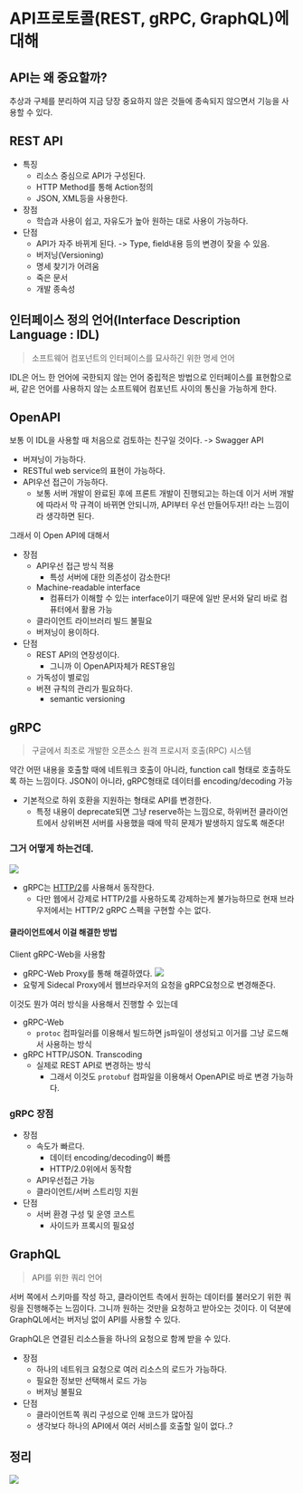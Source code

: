 # API프로토콜(REST, gRPC, GraphQL)에 대해

## API는 왜 중요할까?

추상과 구체를 분리하여 지금 당장 중요하지 않은 것들에 종속되지 않으면서 기능을 사용할 수 있다.

## REST API

* 특징
    * 리소스 중심으로 API가 구성된다.
    * HTTP Method를 통해 Action정의
    * JSON, XML등을 사용한다.
* 장점
    * 학습과 사용이 쉽고, 자유도가 높아 원하는 대로 사용이 가능하다.
* 단점
    * API가 자주 바뀌게 된다. -> Type, field내용 등의 변경이 잦을 수 있음.
    * 버저닝(Versioning)
    * 명세 찾기가 어려움
    * 죽은 문서
    * 개발 종속성

## 인터페이스 정의 언어(Interface Description Language : IDL)

> 소프트웨어 컴포넌트의 인터페이스를 묘사하긴 위한 명세 언어

IDL은 어느 한 언어에 국한되지 않는 언어 중립적은 방법으로 인터페이스를 표현함으로써, 같은 언어를 사용하지 않는 소프트웨어 컴포넌트 사이의 통신을 가능하게 한다.

## OpenAPI

보통 이 IDL을 사용할 때 처음으로 검토하는 친구일 것이다.
-> Swagger API

* 버져닝이 가능하다.
* RESTful web service의 표현이 가능하다.
* API우선 접근이 가능하다.
    * 보통 서버 개발이 완료된 후에 프론트 개발이 진행되고는 하는데 이거 서버 개발에 따라서 막 규격이 바뀌면 안되니까, API부터 우선 만들어두자!! 라는 느낌이라 생각하면 된다.

그래서 이 Open API에 대해서

* 장점
    * API우선 접근 방식 적용
        * 특성 서버에 대한 의존성이 감소한다!
    * Machine-readable interface
        * 컴퓨터가 이해할 수 있는 interface이기 때문에 일반 문서와 달리 바로 컴퓨터에서 활용 가능
    * 클라이언트 라이브러리 빌드 불필요
    * 버져닝이 용이하다.
* 단점
    * REST API의 연장성이다.
        * 그니까 이 OpenAPI자체가 REST용임
    * 가독성이 별로임
    * 버젼 규칙의 관리가 필요하다.
        * semantic versioning

## gRPC

> 구글에서 최초로 개발한 오픈소스 원격 프로시저 호출(RPC) 시스템

약간 어떤 내용을 호출할 때에 네트워크 호출이 아니라, function call 형태로 호출하도록 하는 느낌이다.
JSON이 아니라, gRPC형태로 데이터를 encoding/decoding 가능

* 기본적으로 하위 호환을 지원하는 형태로 API를 변경한다.
    * 특정 내용이 deprecate되면 그냥 reserve하는 느낌으로, 하위버전 클라이언트에서 상위버젼 서버를 사용했을 때에 딱히 문제가 발생하지 않도록 해준다!

### 그거 어떻게 하는건데.

![](https://i.imgur.com/7yf6AtT.png)

* gRPC는 [HTTP/2](https://hello-backend.tistory.com/193)를 사용해서 동작한다.
    * 다만 웹에서 강제로 HTTP/2를 사용하도록 강제하는게 불가능하므로 현재 브라우저에서는 HTTP/2 gRPC 스펙을 구현할 수는 없다.

#### 클라이언트에서 이걸 해결한 방법

Client gRPC-Web을 사용함

* gRPC-Web Proxy를 통해 해결하였다.
![](https://i.imgur.com/ZyTIp6h.png)
* 요렇게 Sidecal Proxy에서 웹브라우저의 요청을 gRPC요청으로 변경해준다.

이것도 뭔가 여러 방식을 사용해서 진행할 수 있는데

* gRPC-Web
    * `protoc` 컴파일러를 이용해서 빌드하면 js파일이 생성되고 이거를 그냥 로드해서 사용하는 방식
* gRPC HTTP/JSON. Transcoding
    * 실제로 REST API로 변경하는 방식
        * 그래서 이것도 `protobuf` 컴파일을 이용해서 OpenAPI로 바로 변경 가능하다.

### gRPC 장점

* 장점
    * 속도가 빠르다.
        * 데이터 encoding/decoding이 빠름
        * HTTP/2.0위에서 동작함
    * API우선접근 가능
    * 클라이언트/서버 스트리밍 지원
* 단점
    * 서버 환경 구성 및 운영 코스트
        * 사이드카 프록시의 필요성

## GraphQL

> API를 위한 쿼리 언어

서버 쪽에서 스키마를 작성 하고, 클라이언트 측에서 원하는 데이터를 불러오기 위한 쿼링을 진행해주는 느낌이다.
그니까 원하는 것만을 요청하고 받아오는 것이다.
이 덕분에 GraphQL에서는 버저닝 없이 API를 사용할 수 있다.

GraphQL은 연결된 리소스들을 하나의 요청으로 함께 받을 수 있다.

* 장점
    * 하나의 네트워크 요청으로 여러 리소스의 로드가 가능하다.
    * 필요한 정보만 선택해서 로드 가능
    * 버져닝 불필요
* 단점
    * 클라이언트쪽 쿼리 구성으로 인해 코드가 많아짐
    * 생각보다 하나의 API에서 여러 서비스를 호출할 일이 없다..?

## 정리 

![](https://i.imgur.com/22FbMip.png)
